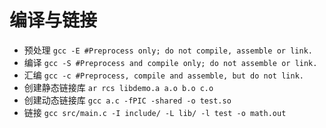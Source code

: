 # 编译与链接

* 预处理 `gcc -E #Preprocess only; do not compile, assemble or link.`
* 编译 `gcc -S #Preprocess and compile only; do not assemble or link.`
* 汇编 `gcc -c #Preprocess, compile and assemble, but do not link.`
* 创建静态链接库 `ar rcs libdemo.a a.o b.o c.o`
* 创建动态链接库 `gcc a.c -fPIC -shared -o test.so`
* 链接 `gcc src/main.c -I include/ -L lib/ -l test -o math.out`
